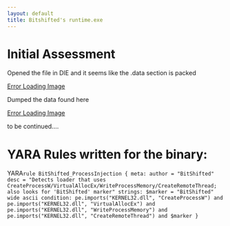 ```yaml
---
layout: default
title: Bitshifted's runtime.exe
---
```


# Initial Assessment

Opened the file in DIE and it seems like the .data section is packed

[Error Loading Image](01.png)

Dumped the data found here

[Error Loading Image](02.png)

to be continued....


# YARA Rules written for the binary:



YARA`
rule BitShifted_ProcessInjection
{
  meta:
    author = "BitShifted"
    desc = "Detects loader that uses CreateProcessW/VirtualAllocEx/WriteProcessMemory/CreateRemoteThread; also looks for 'BitShifted' marker"
  strings:
    $marker = "BitShifted" wide ascii
  condition:
    pe.imports("KERNEL32.dll", "CreateProcessW") and
    pe.imports("KERNEL32.dll", "VirtualAllocEx") and
    pe.imports("KERNEL32.dll", "WriteProcessMemory") and
    pe.imports("KERNEL32.dll", "CreateRemoteThread") and
    $marker
}
`
